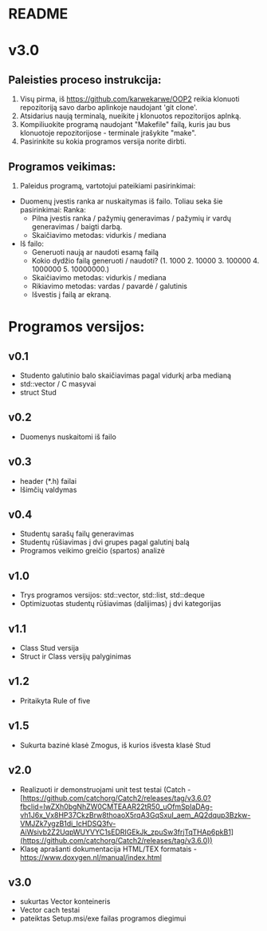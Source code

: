 # README

# v3.0

## Paleisties proceso instrukcija:

1. Visų pirma, iš https://github.com/karwekarwe/OOP2 reikia klonuoti repozitoriją savo darbo aplinkoje naudojant 'git clone'.
2. Atsidarius naują terminalą, nueikite į klonuotos repozitorijos aplnką.
3. Kompiliuokite programą naudojant "Makefile" failą, kuris jau bus klonuotoje repozitorijose - terminale įrašykite "make".
4. Pasirinkite su kokia programos versija norite dirbti.

## Programos veikimas:

1.  Paleidus programą, vartotojui pateikiami pasirinkimai:
+ Duomenų įvestis ranka ar nuskaitymas iš failo. Toliau seka šie pasirinkimai:
     Ranka: 
     - Pilna įvestis ranka / pažymių generavimas / pažymių ir vardų generavimas / baigti darbą.
     - Skaičiavimo metodas: vidurkis / mediana
+ Iš failo:
     - Generuoti naują ar naudoti esamą failą
     - Kokio dydžio failą generuoti / naudoti? (1. 1000 2. 10000 3. 100000 4. 1000000 5. 10000000.)
     - Skaičiavimo metodas: vidurkis / mediana
     - Rikiavimo metodas: vardas / pavardė / galutinis
     - Išvestis į failą ar ekraną.

# Programos versijos:
## v0.1
+ Studento galutinio balo skaičiavimas pagal vidurkį arba medianą
+ std::vector / C masyvai
+ struct Stud
## v0.2
+ Duomenys nuskaitomi iš failo
## v0.3
+ header (*.h) failai
+ Išimčių valdymas
## v0.4
+ Studentų sarašų failų generavimas
+ Studentų rūšiavimas į dvi grupes pagal galutinį balą
+ Programos veikimo greičio (spartos) analizė
## v1.0
+ Trys programos versijos: std::vector,  std::list,  std::deque
+ Optimizuotas studentų rūšiavimas (dalijimas) į dvi kategorijas
## v1.1
+ Class Stud versija
+ Struct ir Class versijų palyginimas
## v1.2
+ Pritaikyta Rule of five
## v1.5
+ Sukurta bazinė klasė Zmogus, iš kurios išvesta klasė Stud
## v2.0
+ Realizuoti ir demonstruojami unit test testai (Catch - [https://github.com/catchorg/Catch2/releases/tag/v3.6.0?fbclid=IwZXh0bgNhZW0CMTEAAR22tR50_uOfmSpIaDAg-vh1J6x_Vx8HP37CkzBrw8thoaoX5rqA3GqSxuI_aem_AQ2dqup3Bzkw-VMJZk7ygzB1di_IcHDSQ3fv-AiWsivb2Z2UqpWUYVYC1sEDRIGEkJk_zpuSw3frjTqTHAp6pkB1](https://github.com/catchorg/Catch2/releases/tag/v3.6.0))
+ Klasę aprašanti dokumentacija HTML/TEX formatais - https://www.doxygen.nl/manual/index.html
## v3.0
+ sukurtas Vector konteineris
+ Vector cach testai
+ pateiktas Setup.msi/exe failas programos diegimui 
